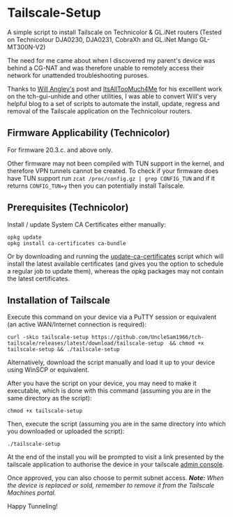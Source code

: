 # Tailscale-Setup
A simple script to install Tailscale on Technicolor & GL.iNet routers (Tested on Technicolour DJA0230, DJA0231, CobraXh and GL.iNet Mango GL-MT300N-V2)

The need for me came about when I discovered my parent's device was behind a CG-NAT and was therefore unable to remotely access their network for unattended troubleshooting puroses.

Thanks to [Will Angley's](https://willangley.org/how-i-set-up-tailscale-on-my-wifi-router/) post and [ItsAllTooMuch4Me](https://github.com/seud0nym/tch-gui-unhide) for his excelllent work on the tch-gui-unhide and other utilities, I was able to convert Will's very helpful blog to a set of scripts to automate the install, update, regress and removal of the Tailscale application on the Technicolour routers.

## Firmware Applicability (Technicolor)

For firmware 20.3.c. and above only.

Other firmware may not been compiled with TUN support in the kernel, and therefore VPN tunnels cannot be created. To check if your firmware does have TUN support run ```zcat /proc/config.gz | grep CONFIG_TUN``` and if it returns ```CONFIG_TUN=y``` then you can potentially install Tailscale.

## Prerequisites (Technicolor)

Install / update System CA Certificates either manually:

    opkg update
    opkg install ca-certificates ca-bundle

Or by downloading and running the [update-ca-certificates](https://github.com/seud0nym/tch-gui-unhide/tree/master/utilities#update-ca-certificates) script which will install the latest available certificates (and gives you the option to schedule a regular job to update them), whereas the opkg packages may not contain the latest certificates.

## Installation of Tailscale

Execute this command on your device via a PuTTY session or equivalent (an active WAN/Internet connection is required):
```
curl -skLo tailscale-setup https://github.com/UncleSam1966/tch-tailscale/releases/latest/download/tailscale-setup  && chmod +x tailscale-setup && ./tailscale-setup
```

Alternatively, download the script manually and load it up to your device using WinSCP or equivalent.

After you have the script on your device, you may need to make it executable, which is done with this command (assuming you are in the same directory as the script):
```
chmod +x tailscale-setup
```

Then, execute the script (assuming you are in the same directory into which you downloaded or uploaded the script):
```
./tailscale-setup
```

At the end of the install you will be prompted to visit a link presented by the tailscale application to authorise the device in your tailscale [admin console](https://login.tailscale.com/admin/machines).

Once approved, you can also choose to permit subnet access. ***Note:** When the device is replaced or sold, remember to remove it from the Tailscale Machines portal.*

Happy Tunneling!
